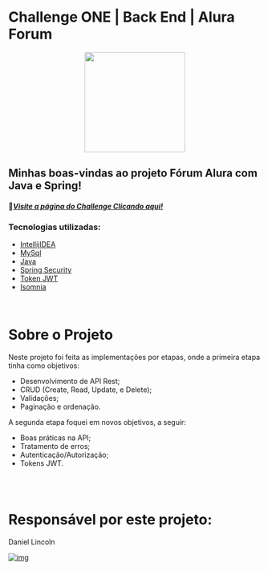 # Challenge ONE | Back End | Alura Forum 

<p align="center" >
     <img width="200" heigth="200" src="https://user-images.githubusercontent.com/78982435/209698701-28dedb2e-855b-44b2-8872-afa45e3b35aa.png">
</p>

## Minhas boas-vindas ao projeto Fórum Alura com Java e Spring! 

#### 📃<u>*Visite a página do Challenge [Clicando aqui!](https://www.alura.com.br/challenges/oracle-one-back-end/aluraforum)*</u> 


### Tecnologias utilizadas:

- [IntellijIDEA](https://www.jetbrains.com/idea/)
- [MySql](https://www.mysql.com/)
- [Java](https://www.java.com/pt-BR/)
- [Spring Security](https://start.spring.io/)
- [Token JWT](https://jwt.io/)
- [Isomnia](https://insomnia.rest/download)

</br>

# Sobre o Projeto

<p>Neste projeto foi feita as implementações por etapas, onde a primeira etapa tinha como objetivos:</p>

<ul>
     <li>Desenvolvimento de API Rest;</li>
     <li>CRUD (Create, Read, Update, e Delete);</li>
     <li>Validações;</li>
     <li>Paginação e ordenação.</li>
</ul>

<p>A segunda etapa foquei em novos objetivos, a seguir:</p>
<ul>
     <li>Boas práticas na API;</li>
     <li>Tratamento de erros;</li>
     <li>Autenticação/Autorização;</li>
     <li>Tokens JWT.</li>
</ul>

</br>
</br>


# Responsável por este projeto:

Daniel Lincoln

[![img](https://camo.githubusercontent.com/c00f87aeebbec37f3ee0857cc4c20b21fefde8a96caf4744383ebfe44a47fe3f/68747470733a2f2f696d672e736869656c64732e696f2f62616467652f2d4c696e6b6564496e2d2532333030373742353f7374796c653d666f722d7468652d6261646765266c6f676f3d6c696e6b6564696e266c6f676f436f6c6f723d7768697465)](https://www.linkedin.com/in/daniellincolndev/)

